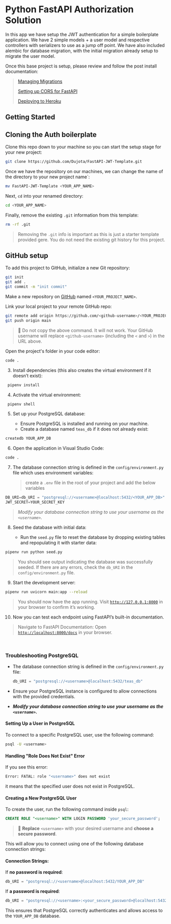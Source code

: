 # Python FastAPI Authorization Solution
In this app we have setup the JWT authentication for a simple boilerplate application. We have 2 simple models + a user model and respective controllers with serializers to use as a jump off point. We have also included alembic for database migration, with the initial migration already setup to migrate the user model.

Once this base project is setup, please review and follow the post install documentation:
> [Managing Migrations](https://github.com/Dujota/FastAPI-SQLAlchemy-Migrations-Guide)
> 
> [Setting up CORS for FastAPI](https://github.com/Dujota/FastAPI-CORS-Guide)
> 
> [Deploying to Heroku](https://github.com/Dujota/FastAPI-Heroku-Deployment-Guide)

## Getting Started

## Cloning the Auth boilerplate

Clone this repo down to your machine so you can start the setup stage for your new project: 

```bash
git clone https://github.com/Dujota/FastAPI-JWT-Template.git
```

Once we have the repository on our machines, we can change the name of the directory to your new project name`:

```bash
mv FastAPI-JWT-Template <YOUR_APP_NAME>
```

Next, `cd` into your renamed directory:

```bash
cd <YOUR_APP_NAME>
```

Finally, remove the existing `.git` information from this template:

```bash
rm -rf .git
```

> Removing the `.git` info is important as this is just a starter template provided gere. You do not need the existing git history for this project.

## GitHub setup

To add this project to GitHub, initialize a new Git repository:

```bash
git init
git add .
git commit -m "init commit"
```

Make a new repository on [GitHub](https://github.com/) named `<YOUR_PROJECT_NAME>`.

Link your local project to your remote GitHub repo:

```bash
git remote add origin https://github.com/<github-username>/<YOUR_PROJECT_NAME>.git
git push origin main
```

> 🚨 Do not copy the above command. It will not work. Your GitHub username will replace `<github-username>` (including the `<` and `>`) in the URL above.

Open the project's folder in your code editor:

```bash
code .
```

3. Install dependencies (this also creates the virtual environment if it doesn’t exist):

```sh
 pipenv install
```

4. Activate the virtual environment:

```sh
 pipenv shell
```

5. Set up your PostgreSQL database:

   - Ensure PostgreSQL is installed and running on your machine.
   - Create a database named `teas_db` if it does not already exist:

```bash
createdb YOUR_APP_DB
```

6. Open the application in Visual Studio Code:

```bash
code .
```

7. The database connection string is defined in the `config/environment.py` file which uses environment variables:
   > create a `.env` file in the root of your project and add the below variables

```python
DB_URI=db_URI = "postgresql://<username>@localhost:5432/<YOUR_APP_DB>"
JWT_SECRET=YOUR_SECRET_KEY
```

> _Modify your database connection string to use your username as the `<username>`._

8. Seed the database with initial data:

   - Run the `seed.py` file to reset the database by dropping existing tables and repopulating it with starter data:

```bash
pipenv run python seed.py
```

> You should see output indicating the database was successfully seeded. If there are any errors, check the `db_URI` in the `config/environment.py` file.

9. Start the development server:

```bash
pipenv run uvicorn main:app --reload
```

> You should now have the app running. Visit [`http://127.0.0.1:8000`](http://127.0.0.1:8000) in your browser to confirm it’s working.

10. Now you can test each endpoint using FastAPI’s built-in documentation.

> Navigate to FastAPI Documentation: Open [`http://localhost:8000/docs`](http://localhost:8000/docs) in your browser.

<br>

### Troubleshooting PostgreSQL

- The database connection string is defined in the `config/environment.py` file:

  ```python
  db_URI = "postgresql://<username>@localhost:5432/teas_db"
  ```

- Ensure your PostgreSQL instance is configured to allow connections with the provided credentials.
- **_Modify your database connection string to use your username as the `<username>`._**

#### Setting Up a User in PostgreSQL

To connect to a specific PostgreSQL user, use the following command:

```sh
psql -U <username>
```

#### Handling "Role Does Not Exist" Error

If you see this error:

```sh
Error: FATAL: role "<username>" does not exist
```

it means that the specified user does not exist in PostgreSQL.

#### Creating a New PostgreSQL User

To create the user, run the following command inside `psql`:

```sql
CREATE ROLE "<username>" WITH LOGIN PASSWORD 'your_secure_password';
```

> 🔹 **Replace** `<username>` with your desired username and **choose a secure password**.

This will allow you to connect using one of the following database connection strings:

#### Connection Strings:

If **no password is required**:

```python
db_URI = "postgresql://<username>@localhost:5432/YOUR_APP_DB"
```

If **a password is required**:

```python
db_URI = "postgresql://<username>:<your_secure_password>@localhost:5432/YOUR_APP_DB"
```

This ensures that PostgreSQL correctly authenticates and allows access to the `YOUR_APP_DB` database.
